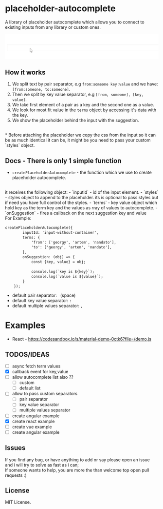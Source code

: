 # placeholder-autocomplete
A library of placeholder autocomplete which allows you to connect to existing inputs from any library or custom ones.

![](placeholder-autcomplete.gif)

## How it works
1. We split text by pair separator, e.g `from:someone key:value` and we have: `[from:someone, to:someone]`.
2. Then we split by key value separator, e.g `[from, someone], [key, value]`.
3. We take first element of a pair as a key and the second one as a value.
4. We look for most fit value in the `terms` object by accessing it's data with the key.
5. We show the placeholder behind the input with the suggestion.
<br>
* Before attaching the placeholder we copy the css from the input so it can be as much identical it can be, it might be you need to pass your custom `styles` object. 

## Docs - There is only 1 simple function
- `createPlaceholderAutocomplete` - the function which we use to create placeholder autocomplete.
<br>
it receives the following object:
    - `inputId` - id of the input element.
    - `styles` - styles object to append to the placeholder.
    its is optional to pass styles but if need you have full control of the styles. 
    - `terms` - key value object which hold key as the term key and the values as rray of values to autocomplete.
    - `onSuggestion` - fires a callback on the next suggestion key and value
<br>
For Example:
<br>

```
createPlaceholderAutocomplete({
        inputId: 'input-without-container',
        terms: {
            'from': ['georgy', 'artem', 'nandato'],
            'to': ['georgy', 'artem', 'nandato'],
        },
        onSuggestion: (obj) => {
            const {key, value} = obj;

            console.log(`key is ${key}`);
            console.log(`value is ${value}`);
        }
    });
``` 

* default pair separator: ` `(space)
* default key value separator: `:`
* default multiple values separator: `,`

# Examples
- React - https://codesandbox.io/s/material-demo-0ctk6?file=/demo.js

## TODOS/IDEAS
- [ ] async fetch term values
- [X] callback event for key,value
- [ ] allow autocomplete list also ??
    - [ ] custom
    - [ ] default list
- [ ] allow to pass custom separators
    - [ ] pair separator
    - [ ] key value separator
    - [ ] multiple values separator
- [ ] create angular example
- [X] create react example
- [ ] create vue example
- [ ] create angular example

## Issues
If you find any bug, or have anything to add or say please open an issue and i will try to solve as fast as i can;
<br>
If someone wants to help, you are more the than welcome top open pull requests :)

## License 
MIT License.
